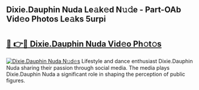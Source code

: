 ## Dixie.Dauphin Nuda Le𝚊k𝚎d N𝚞𝚍e - Part-OAb Vid𝚎o Photos Le𝚊ks 5urpi

# <h2><a href="http://fbeggkq.evod.top/?m=Dixie.Dauphin+Nuda">🔗 👉🔴 Dixie.Dauphin Nuda Vid𝚎o Ph𝚘t𝚘s</a></h2>

[![Dixie.Dauphin Nuda N𝚞d𝚎s](https://i.imgur.com/8V9OHl7.gif)](http://fbeggkq.evod.top/?m=Dixie.Dauphin+Nuda)
Lifestyle and dance enthusiast Dixie.Dauphin Nuda sharing their passion through social media. The media plays Dixie.Dauphin Nuda a significant role in shaping the perception of public figures. 
